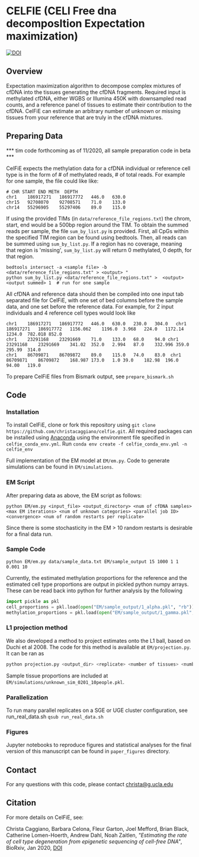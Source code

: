 # CELFIE (CELl Free dna decomposItion Expectation maximization)

[![DOI](https://zenodo.org/badge/217374131.svg)](https://zenodo.org/badge/latestdoi/217374131)


## Overview
Expectation maximization algorithm to decompose complex mixtures of cfDNA into the tissues generating the cfDNA fragments. Required input is methylated cfDNA, either WGBS or Illumina 450K with downsampled read counts, and a reference panel of tissues to estimate their contribution to the cfDNA. CelFiE can estimate an arbitrary number of unknown or missing tissues from your reference that are truly in the cfDNA mixtures.


## Preparing Data

*** tim code forthcoming as of 11/2020, all sample preparation code in beta ***

CelFiE expects the methylation data for a cfDNA individual or reference cell type is in the form of # of methylated reads, # of total reads. For example for one sample, the file could like like:
```
# CHR START END METH  DEPTH   
chr1	186917271	186917772	446.0	630.0
chr15	92708070	92708571	71.0	133.0
chr14	55296905	55297406	89.0	115.0
```

If using the provided TIMs (in `data/reference_file_regions.txt`) the chrom, start, end would be a 500bp region around the TIM. To obtain the summed reads per sample, the file `sum_by_list.py` is provided. First, all CpGs within the specified TIM region can be found using bedtools. Then, all reads can be summed using `sum_by_list.py`. If a region has no coverage, meaning that region is 'missing', `sum_by_list.py` will return 0 methylated, 0 depth, for that region.
```
bedtools intersect -a <sample file> -b <data/reference_file_regions.txt" > <output> "
python sum_by_list.py <data/reference_file_regions.txt" >  <output>  <output summed> 1  # run for one sample
```

All cfDNA and reference data should then be compiled into one input tab separated file for CelFiE, with one set of bed columns before the sample data, and one set before the reference data. For example, for 2 input individuals and 4 reference cell types would look like

```
chr1	186917271	186917772	446.0	630.0	230.0	304.0	chr1	186917271	186917772	1156.062	1196.0	3.968	224.0	1172.14	1234.0	782.018	852.0
chr1	23291168	23291669	71.0	133.0	68.0	94.0 chr1	23291168	23291669	341.02	352.0	2.994	87.0	332.996	359.0	295.99	314.0
chr1	86709871	86709872	89.0	115.0	74.0	83.0  chr1	86709871	86709872	168.987	173.0	1.0	39.0	182.98	196.0	94.00	119.0
```

To prepare CelFiE files from Bismark output, see `prepare_bismark.sh`

## Code

### Installation 

To install CelFiE, clone or fork this repository using `git clone https://github.com/christacaggiano/celfie.git`. All required packages can be installed using [Anaconda](https://docs.conda.io/projects/conda/en/latest/user-guide/tasks/manage-environments.html) using the environment file specified in `celfie_conda_env.yml`. Run `conda env create -f celfie_conda_env.yml -n celfie_env`

Full implementation of the EM model at `EM/em.py`. Code to generate simulations can be found in `EM/simulations`.

### EM Script 

After preparing data as above, the EM script as follows:

``` python EM/em.py <input_file> <output_directory> <num of cfDNA samples> <max EM iterations> <num of unknown categories> <parallel job ID> <convergence> <num of random restarts per replicate> ```

Since there is some stochasticity in the EM > 10 random restarts is desirable for a final data run. 

### Sample Code 

``` python EM/em.py data/sample_data.txt EM/sample_output 15 1000 1 1 0.001 10 ```

Currently, the estimated methylation proportions for the reference and the estimated cell type proportions are output in pickled python numpy arrays. These can be read back into python for further analysis by the following

``` python 
import pickle as pkl
cell_proportions = pkl.load(open("EM/sample_output/1_alpha.pkl", "rb"))
methylation_proportions = pkl.load(open("EM/sample_output/1_gamma.pkl", "rb"))
```

### L1 projection method 

We also developed a method to project estimates onto the L1 ball, based on Duchi et al 2008. The code for this method is available at `EM/projection.py`. It can be ran as 

```python
python projection.py <output_dir> <replicate> <number of tissues> <number of sites> <number of individuals> <input depth> <reference depth> <tissue_proportions.pkl>
```

Sample tissue proportions are included at `EM/simulations/unknown_sim_0201_10people.pkl`. 

### Parallelization 

To run many parallel replicates on a SGE or UGE cluster configuration, see run_real_data.sh
`qsub run_real_data.sh`

### Figures 

Jupyter notebooks to reproduce figures and statistical analyses for the final version of this manuscript can be found in `paper_figures` directory. 

## Contact 
For any questions with this code, please contact christa@g.ucla.edu 

## Citation
For more details on CelFiE, see:

Christa Caggiano, Barbara Celona, Fleur Garton, Joel Mefford, Brian Black, Catherine Lomen-Hoerth, Andrew Dahl, Noah Zaitlen, *"Estimating the rate of cell type degeneration from epigenetic sequencing of cell-free DNA"*, BioRxiv, Jan 2020, [DOI]( https://doi.org/10.1101/2020.01.15.907022)
